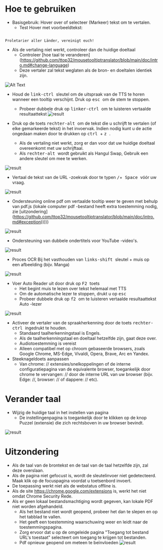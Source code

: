 # Hoe te gebruiken


- Basisgebruik: Hover over of selecteer (Markeer) tekst om te vertalen.
  - Test Hover met voorbeeldtekst:
```console

Proletarier aller Länder, vereinigt euch!

```

  - Als de vertaling niet werkt, controleer dan de huidige doeltaal
    - Controleer [hoe taal te veranderen] (https://github.com/ttop32/mousetooltiptranslator/blob/main/doc/intro.md#change-language)
    - Deze vertaler zal tekst weglaten als de bron- en doeltalen identiek zijn.


![Alt Text](/doc/reagre.gif)



- Houd de <kbd> link-ctrl </kbd> sleutel om de uitspraak van de TTS te horen wanneer een tooltip verschijnt. Druk op <kbd> esc </kbd> om de stem te stoppen.
  - Probeer dubbele druk op <kbd> linker-ctrl </kbd> om te luisteren vertaalde resultaattekst
![result](/doc/20.gif)



- Druk op de toets <kbd> rechter-alt </kbd> om de tekst die u schrijft te vertalen (of elke gemarkeerde tekst) in het invoervak. Indien nodig kunt u de actie ongedaan maken door te drukken op <kbd> ctrl </kbd> + <kbd> z </kbd>.
  - Als de vertaling niet werkt, zorg er dan voor dat uw huidige doeltaal overeenkomt met uw schrijftaal.
  - Als <kbd> rechter-alt </kbd> wordt gebruikt als Hangul Swap,
Gebruik een andere sleutel om mee te werken.


![result](/doc/11.gif)



- Vertaal de tekst van de URL -zoekvak door te typen <kbd>/</kbd>+<kbd> Space </kbd> vóór uw vraag.


![result](/doc/21.gif)



- Ondersteuning online pdf om vertaalde tooltip weer te geven met behulp van pdf.js (lokale computer pdf -bestand heeft extra toestemming nodig, zie [uitzondering] (https://github.com/ttop32/mousetooltiptranslator/blob/main/doc/intro.md#exception)))))


![result](/doc/12.gif)



- Ondersteuning van dubbele ondertitels voor YouTube -video's.


![result](/doc/16.gif)



- Proces OCR Bij het vasthouden van <kbd> links-shift </kbd> sleutel + muis op een afbeelding (bijv. Manga)


![result](/doc/15.gif)



- Voer Auto Reader uit door druk op <kbd> F2 </kbd> toets
  - Het begint muis te lezen over tekst helemaal met TTS
  - Om de automatische lezer te stoppen, drukt u op <kbd> esc </kbd>
  - Probeer dubbele druk op <kbd> f2 </kbd> om te luisteren vertaalde resultaattekst Auto -lezer


![result](/doc/30.gif)



- Activeer de vertaler van de spraakherkenning door de toets <kbd> rechter-ctrl </kbd> ingedrukt te houden.
  - Standaard taalherkenningstaal is Engels.
  - Als de taalherkenningstaal en doeltaal hetzelfde zijn, gaat deze over.
  - Audiotoestemming is vereist
  - Alleen compatibel met op chroom gebaseerde browsers, zoals Google Chrome, MS-Edge, Vivaldi, Opera, Brave, Arc en Yandex.
- Steeknageldoets aanpassen
  - Van chrome: // extensies/snelkoppelingen of de interne configuratiepagina van de equivalente browser, toegankelijk door chrome te vervangen: // door de interne URL van uw browser (bijv. Edge: //, browser: // of dappere: // etc).
# Verander taal
- Wijzig de huidige taal in het instellen van pagina
  - De instellingenpagina is toegankelijk door te klikken op de knop Puzzel (extensie) die zich rechtsboven in uw browser bevindt.


![result](/doc/14.gif)





# Uitzondering


- Als de taal van de brontekst en de taal van de taal hetzelfde zijn, zal deze overslaan.
- Als de pagina niet gefocust is, wordt de sleutelinvoer niet gedetecteerd.
Maak klik op de focuspagina voordat u toetsenbord invoert.
- De toepassing werkt niet als de webstatus offline is.
- Als de site <https://chrome.google.com/extensions> is, werkt het niet omdat Chrome Security Rede.
- Als er geen lokaal bestandsmachtiging wordt gegeven, kan lokale PDF niet worden afgehandeld.
  - Als het bestand niet wordt geopend, probeer het dan te slepen en op het tabblad te vallen.
  - Het geeft een toestemming waarschuwing weer en leidt naar de toestemmingspagina.
  - Zorg ervoor dat u op de omgeleide pagina "Toegang tot bestand URL's toestaat" selecteert om toegang te krijgen tot bestanden.
  - Pdf opnieuw geopend om meteen te beïnvloeden
![result](/doc/10.gif)
